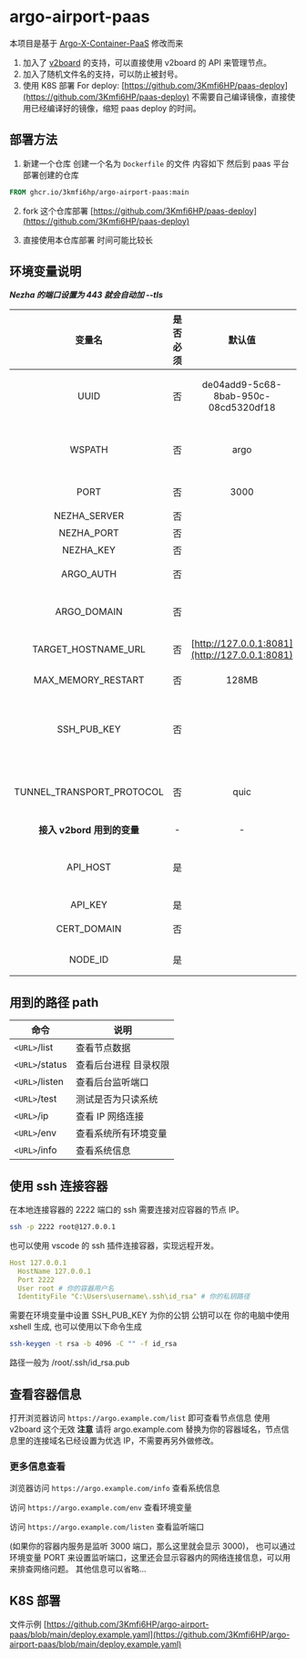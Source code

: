 # argo-airport-paas

本项目是基于 [Argo-X-Container-PaaS](https://github.com/fscarmen2/Argo-X-Container-PaaS) 修改而来

1. 加入了 [v2board](https://github.com/v2board/v2board) 的支持，可以直接使用 v2board 的 API 来管理节点。
2. 加入了随机文件名的支持，可以防止被封号。
3. 使用 K8S 部署 For deploy: [https://github.com/3Kmfi6HP/paas-deploy](https://github.com/3Kmfi6HP/paas-deploy) 不需要自己编译镜像，直接使用已经编译好的镜像，缩短 paas deploy 的时间。

## 部署方法

1. 新建一个仓库 创建一个名为 `Dockerfile` 的文件 内容如下 然后到 paas 平台部署创建的仓库

```dockerfile
FROM ghcr.io/3kmfi6hp/argo-airport-paas:main
```

2. fork 这个仓库部署 [https://github.com/3Kmfi6HP/paas-deploy](https://github.com/3Kmfi6HP/paas-deploy)

3. 直接使用本仓库部署 时间可能比较长

## 环境变量说明

**_Nezha 的端口设置为 443 就会自动加 --tls_**

|           变量名           | 是否必须 |                     默认值                     | 备注                                                                                                        |
| :------------------------: | :------: | :--------------------------------------------: | :---------------------------------------------------------------------------------------------------------- |
|            UUID            |    否    |      de04add9-5c68-8bab-950c-08cd5320df18      | 可在线生成[https://www.zxgj.cn/g/uuid](https://www.zxgj.cn/g/uuid) 或者用 V2rayN                            |
|           WSPATH           |    否    |                      argo                      | 勿以 / 开头，各协议路径为 `/WSPATH-协议`，如 `/argo-vless`,`/argo-vmess`,`/argo-trojan`,`/argo-shadowsocks` |
|            PORT            |    否    |                      3000                      | 容器默认 listen 0.0.0.0  的端口                                                                             |
|        NEZHA_SERVER        |    否    |                                                | Nezha 的服务地址                                                                                            |
|         NEZHA_PORT         |    否    |                                                | Nezha 的服务端口                                                                                            |
|         NEZHA_KEY          |    否    |                                                | Nezha 的 key                                                                                                |
|         ARGO_AUTH          |    否    |                                                | Argo 项目的认证信息 TOKEN 值                                                                                |
|        ARGO_DOMAIN         |    否    |                                                | Argo 的域名，须与 ARGO_DOMAIN 必需一起填了才能生效                                                          |
|    TARGET_HOSTNAME_URL     |    否    | [http://127.0.0.1:8081](http://127.0.0.1:8081) | 使用 v2board 时候可以自定义设置                                                                             |
|     MAX_MEMORY_RESTART     |    否    |                     128MB                      | PM2 重启时的内存阈值 限制内存使用                                                                           |
|        SSH_PUB_KEY         |    否    |                                                | 设置 Public Key 用于 ssh 连接 一般不需要设置<br />除非你需要 ssh 连接 例如  ssh-rsa AAAAB3NzaC1yc2EAAA...   |
| TUNNEL_TRANSPORT_PROTOCOL  |    否    |                      quic                      | 设置 cloudflared 传输协议<br />默认为 quic 可选 http2 <br />对于某些网络不稳定的情况可以尝试 http2          |
| **接入 v2bord 用到的变量** |    -     |                       -                        |                                                                                                             |
|          API_HOST          |    是    |                                                | v2board API 服务的域名 URL<br />格式是[https://example.com](https://example.com) \*必须                     |
|          API_KEY           |    是    |                                                | 在 v2board 获取\*必须                                                                                       |
|        CERT_DOMAIN         |    否    |                                                | example.com 域名可以顺便填 或者不填                                                                         |
|          NODE_ID           |    是    |                                                | 是 数字 在 v2board 获取\*必须                                                                               |

## 用到的路径 path

| 命令           | 说明                  |
| -------------- | --------------------- |
| `<URL>`/list   | 查看节点数据          |
| `<URL>`/status | 查看后台进程 目录权限 |
| `<URL>`/listen | 查看后台监听端口      |
| `<URL>`/test   | 测试是否为只读系统    |
| `<URL>`/ip     | 查看 IP 网络连接      |
| `<URL>`/env    | 查看系统所有环境变量  |
| `<URL>`/info   | 查看系统信息          |

## 使用 ssh 连接容器

在本地连接容器的 2222 端口的 ssh 需要连接对应容器的节点 IP。

```bash
ssh -p 2222 root@127.0.0.1
```

也可以使用 vscode 的 ssh 插件连接容器，实现远程开发。

```yaml
Host 127.0.0.1
  HostName 127.0.0.1
  Port 2222
  User root # 你的容器用户名
  IdentityFile "C:\Users\username\.ssh\id_rsa" # 你的私钥路径
```

需要在环境变量中设置 SSH_PUB_KEY 为你的公钥
公钥可以在 你的电脑中使用 xshell 生成, 也可以使用以下命令生成

```bash
ssh-keygen -t rsa -b 4096 -C "" -f id_rsa
```

路径一般为 /root/.ssh/id_rsa.pub

## 查看容器信息

打开浏览器访问 `https://argo.example.com/list` 即可查看节点信息 使用 v2board 这个无效
**注意** 请将 argo.example.com 替换为你的容器域名，节点信息里的连接域名已经设置为优选 IP，不需要再另外做修改。

### 更多信息查看

浏览器访问 `https://argo.example.com/info` 查看系统信息

访问 `https://argo.example.com/env` 查看环境变量

访问 `https://argo.example.com/listen` 查看监听端口

(如果你的容器内服务是监听 3000 端口，那么这里就会显示 3000)， 也可以通过环境变量 PORT 来设置监听端口，这里还会显示容器内的网络连接信息，可以用来排查网络问题。
其他信息可以省略...

## K8S 部署

文件示例
[https://github.com/3Kmfi6HP/argo-airport-paas/blob/main/deploy.example.yaml](https://github.com/3Kmfi6HP/argo-airport-paas/blob/main/deploy.example.yaml)
